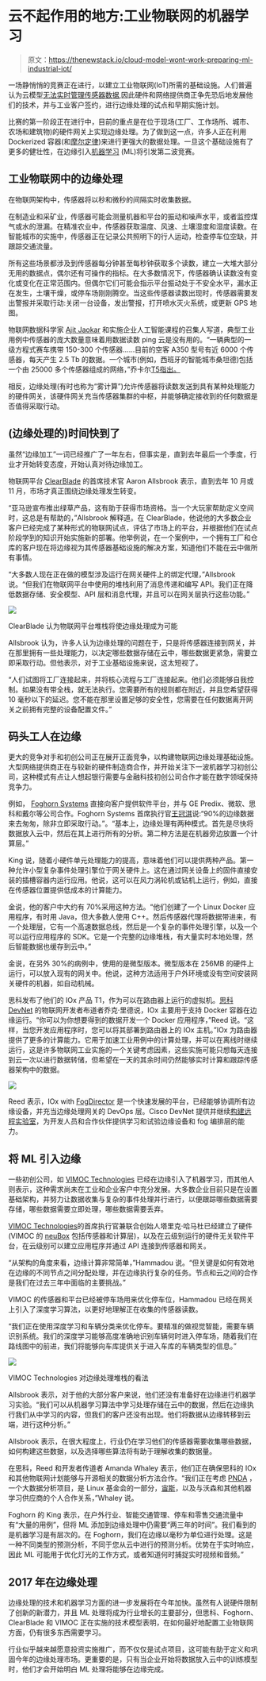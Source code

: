 # 云不起作用的地方:工业物联网的机器学习

> 原文：<https://thenewstack.io/cloud-model-wont-work-preparing-ml-industrial-iot/>

一场静悄悄的竞赛正在进行，以建立工业物联网(IoT)所需的基础设施。人们普遍认为云模型[无法实时管理传感器数据](https://thenewstack.io/hpe-orchestrates-internet-things-edge/),因此硬件和网络提供商正争先恐后地发展他们的技术，并与工业客户签约，进行边缘处理的试点和早期实施计划。

比赛的第一阶段正在进行中，目前的重点是在位于现场(工厂、工作场所、城市、农场和建筑物)的硬件网关上实现边缘处理。为了做到这一点，许多人正在利用 Dockerized 容器(和[摩尔定律](https://thenewstack.io/farewell-moores-law/))来进行更强大的数据处理。一旦这个基础设施有了更多的健壮性，在边缘引入[机器学习](/category/machine-learning/) (ML)将引发第二波竞赛。

## 工业物联网中的边缘处理

在物联网架构中，传感器将以秒和微秒的间隔实时收集数据。

在制造业和采矿业，传感器可能会测量机器和平台的振动和噪声水平，或者监控煤气或水的泄漏。在精准农业中，传感器获取温度、风速、土壤湿度和湿度读数。在智能城市的实施中，传感器正在记录公共照明下的行人运动，检查停车位空缺，并跟踪交通流量。

所有这些场景都涉及到传感器每分钟甚至每秒钟获取多个读数，建立一大堆大部分无用的数据点，偶尔还有可操作的指标。在大多数情况下，传感器确认读数没有变化或变化在正常范围内。但偶尔它们可能会指示平台振动处于不安全水平，漏水正在发生，土壤干燥，或停车场刚刚腾空。当这些传感器读数出现时，传感器需要发出警报并采取行动:关闭一台设备，发出警报，打开喷水灭火系统，或更新 GPS 地图。

物联网数据科学家 [Ajit Jaokar](https://twitter.com/AjitJaokar) 和实施企业人工智能课程的召集人写道，典型工业用例中传感器的庞大数量意味着用数据读数 ping 云是没有用的。“一辆典型的一级方程式赛车携带 150-300 个传感器……目前的空客 A350 型号有近 6000 个传感器，每天产生 2.5 Tb 的数据。一个城市(例如，西班牙的智能城市桑坦德)包括一个由 25000 多个传感器组成的网络，”乔卡尔[T5指出。](http://www.kdnuggets.com/2016/09/evolution-iot-edge-analytics.html)

相反，边缘处理(有时也称为“雾计算”)允许传感器将读数发送到具有某种处理能力的硬件网关，该硬件网关充当传感器集群的中枢，并能够确定接收到的任何数据是否值得采取行动。

## (边缘处理的)时间快到了

虽然“边缘加工”一词已经推广了一年左右，但事实是，直到去年最后一个季度，行业才开始转变态度，开始认真对待边缘加工。

物联网平台 [ClearBlade](http://clearblade.com) 的首席技术官 Aaron Allsbrook 表示，直到去年 10 月或 11 月，市场才真正围绕边缘处理发生转变。

“亚马逊宣布推出绿草产品[](https://aws.amazon.com/greengrass/)，这有助于获得市场资格。当一个大玩家帮助定义空间时，这总是有帮助的，”Allsbrook 解释道。在 ClearBlade，他说他的大多数企业客户已经完成了某种形式的物联网试点，评估了市场上的平台，并根据他们在试点阶段学到的知识开始实施新的部署。他举例说，在一个案例中，一个拥有工厂和仓库的客户现在将边缘视为其传感器基础设施的解决方案，知道他们不能在云中做所有事情。

“大多数人现在正在做的模型涉及运行在网关硬件上的绑定代理，”Allsbrook 说。“但我们在物联网平台中使用的堆栈利用了消息传递和编写 API。我们正在降低数据存储、安全模型、API 层和消息代理，并且可以在网关层执行这些功能。”

![](img/5b58faf734abcc3def192182f40cb03e.png)

ClearBlade 认为物联网平台堆栈将使边缘处理成为可能

Allsbrook 认为，许多人认为边缘处理的问题在于，只是将传感器连接到网关，并在那里拥有一些处理能力，以决定哪些数据存储在云中，哪些数据更紧急，需要立即采取行动。但他表示，对于工业基础设施来说，这太短视了。

“人们试图将工厂连接起来，并将核心流程与工厂连接起来。他们必须能够自我控制。如果没有带全栈，就无法执行。您需要所有的规则都在附近，并且您希望获得 10 毫秒以下的延迟。您不能在那里设置足够的安全性，您需要在任何数据离开网关之前拥有完整的设备配置文件。”

## 码头工人在边缘

更大的竞争对手和初创公司正在展开正面竞争，以构建物联网边缘处理基础设施。大型网络提供商正在与较新的硬件制造商合作，并开始关注下一波机器学习初创公司，这种模式有点让人想起银行需要与金融科技初创公司合作才能在数字领域保持竞争力。

例如， [Foghorn Systems](https://foghorn-systems.com/) 直接向客户提供软件平台，并与 GE Predix、微软、思科和戴尔等公司合作。Foghorn Systems 首席执行官[王冠淇](https://www.linkedin.com/in/david-king-587b83122/)说:“90%的边缘数据来去匆匆，除非立即采取行动。”。“基本上，边缘处理有两种模式。首先是尽快将数据放入云中，然后在其上进行所有的分析。第二种方法是在机器旁边放置一个计算层。”

King 说，随着小硬件单元处理能力的提高，意味着他们可以提供两种产品。第一种允许小型复杂事件处理引擎位于网关硬件上。这在通过网关设备上的固件直接安装的插槽容器内运行应用。他说，这可以在风力涡轮机或钻机上运行，例如，直接在传感器位置提供低成本的计算能力。

金说，他的客户中大约有 70%采用这种方法。“他们创建了一个 Linux Docker 应用程序，有时用 Java，但大多数人使用 C++。然后传感器代理将数据带进来，有一个处理层，它有一个高速数据总线，然后是一个复杂的事件处理引擎，以及一个可以运行应用程序的 SDK。它是一个完整的边缘堆栈，有大量实时本地处理，然后智能数据也缓存到云中。”

金说，在另外 30%的病例中，使用的是微型版本。微型版本在 256MB 的硬件上运行，可以放入现有的网关中。他说，这种方法适用于户外环境或没有空间安装网关硬件的机器，如自动机械。

思科发布了他们的 IOx 产品 T1，作为可以在路由器上运行的虚拟机。[思科 DevNet](https://www.linkedin.com/in/jock-reed-7312464/) 的物联网开发者布道者乔克·里德说，IOx 主要用于支持 Docker 容器在边缘运行。“你可以为你想要得到的数据开发一个 Docker 应用程序，”Reed 说。“这样，当您开发应用程序时，您可以将其部署到路由器上的 IOx 主机。”IOx 为路由器提供了更多的计算能力。它用于加速工业用例中的计算处理，并可以在离线时继续运行，这是许多物联网工业实施的一个关键考虑因素，这些实施可能只想每天连接到云一次以进行数据转储，但希望在一天的其余时间仍然能够实时计算和跟踪传感器架构中的数据。

![](img/1c930b0d27786d40bf26467f3a066938.png)

Reed 表示，IOx with [FogDirector](http://www.cisco.com/c/en/us/products/cloud-systems-management/fog-director/index.html) 是一个快速发展的平台，已经能够协调所有边缘设备，并充当边缘处理网关的 DevOps 层。Cisco DevNet 提供并继续[构建远程实验室](https://learninglabs.cisco.com/labs/tags/iox)，为开发人员和合作伙伴提供学习和试验边缘设备和 fog 编排层的能力。

## 将 ML 引入边缘

一些初创公司，如 [VIMOC Technologies](http://vimoc.com/) 已经在边缘引入了机器学习，而其他人则表示，这种需求尚未在工业和企业客户中充分发展。大多数企业目前只是在设置基础架构，并努力让数据收集与复杂的事件处理并行进行，以便跟踪哪些数据需要存储，哪些数据需要立即处理，哪些数据需要丢弃。

[VIMOC Technologies](https://www.linkedin.com/in/tarikhammadou/)的首席执行官兼联合创始人塔里克·哈马杜已经建立了硬件(VIMOC 的 [neuBox](http://vimoc.com/product-2/) 包括传感器和计算层)，以及在云级别运行的硬件无关软件平台，在云级别可以建立应用程序并通过 API 连接到传感器和网关。

“从架构的角度来看，边缘计算非常简单，”Hammadou 说。“但关键是如何有效地在边缘的不同节点之间分配处理，并在边缘执行复杂的任务。节点和云之间的合作是我们在过去三年中面临的主要挑战。”

VIMOC 的传感器和平台已经被停车场用来优化停车位，Hammadou 已经在网关上引入了深度学习算法，以更好地理解正在收集的传感器读数。

“我们正在使用深度学习和车辆分类来优化停车。要精准的做视觉智能，需要车辆识别系统。我们的深度学习能够高度准确地识别车辆何时进入停车场，随着我们在路线图中的前进，我们将能够向车库提供关于进入车库的车辆类型的信息。”

![](img/de2b0ad81b483a4a37e18e8985243478.png)

VIMOC Technologies 对边缘处理堆栈的看法

Allsbrook 表示，对于他的大部分客户来说，他们还没有准备好在边缘进行机器学习实验。“我们可以从机器学习算法中学习处理存储在云中的数据，然后在边缘执行我们从中学习的内容，但我们的客户还没有出现。他们将数据从边缘转移到云端，进行这种分析。”

Allsbrook 表示，在很大程度上，行业仍在学习他们的传感器需要收集哪些数据，如何构建这些数据，以及选择哪些算法将有助于理解收集的数据量。

在思科，Reed 和开发者传道者 Amanda Whaley 表示，他们正在确保思科的 IOx 和其他物联网计划能够与开源相关的数据分析方法合作。“我们正在考虑 [PNDA](http://pnda.io) ，一个大数据分析项目，是 Linux 基金会的一部分，[宙斯](https://developer.cisco.com/site/zeus/)，以及与沃森和其他机器学习供应商的个人合作关系，”Whaley 说。

Foghorn 的 King 表示，在户外行业、智能交通管理、停车和零售交通流量中有“大量的用例”，但将 ML 添加到边缘处理中仍需要“两三年的时间”。我们看到的是机器学习是有层次的。在 Foghorn，我们在边缘以毫秒为单位进行处理。这是一种不同类型的预测分析，不同于您从云中进行的预测分析。优势在于实时响应，因此 ML 可能用于优化灯光的工作方式，或者知道何时捕捉实时视频和音频。”

## 2017 年在边缘处理

边缘处理的技术和机器学习方面的进一步发展将在今年加快。虽然有人说硬件限制了创新的新潜力，并且 ML 处理将成为行业增长的主要部分，但思科、Foghorn、ClearBlade 和 VIMOC 正在实施的技术模型表明，在如何最好地配置工业物联网方面，仍有很多东西需要学习。

行业似乎越来越愿意投资实施推广，而不仅仅是试点项目，这可能有助于定义和巩固今年的边缘处理市场。更重要的是，只有当企业开始将数据放入云中的训练模型时，他们才会开始明白 ML 处理将能够在边缘完成。

<svg xmlns:xlink="http://www.w3.org/1999/xlink" viewBox="0 0 68 31" version="1.1"><title>Group</title> <desc>Created with Sketch.</desc></svg>